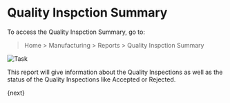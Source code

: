 <!-- add-breadcrumbs -->
# Quality Inspction Summary

To access the Quality Inspction Summary, go to:

> Home > Manufacturing > Reports > Quality Inspction Summary

<img class="screenshot" alt="Task" src="{{docs_base_url}}/v12/assets/img/manufacturing/quality-inspection-summary.png">

This report will give information about the Quality Inspections as well as the status of the Quality Inspections like Accepted or Rejected.

{next}
